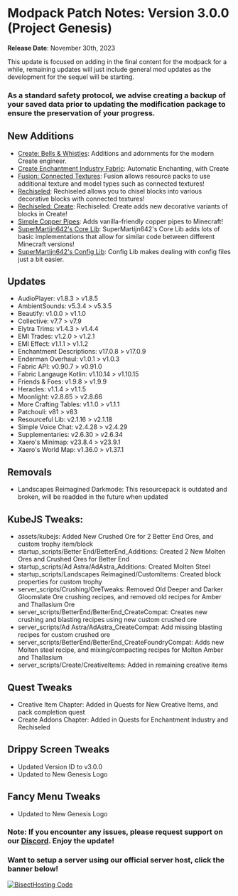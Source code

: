 # Modpack Patch Notes: Version 3.0.0 (Project Genesis)
**Release Date**: November 30th, 2023

This update is focused on adding in the final content for the modpack for a while, remaining updates will just include general mod updates as the development for the sequel will be starting.
### As a standard safety protocol, we advise creating a backup of your saved data prior to updating the modification package to ensure the preservation of your progress.
## New Additions
- [Create: Bells & Whistles](https://modrinth.com/mod/bellsandwhistles): Additions and adornments for the modern Create engineer. 
- [Create Enchantment Industry Fabric](https://modrinth.com/mod/create-enchantment-industry-fabric): Automatic Enchanting, with Create
- [Fusion: Connected Textures](https://modrinth.com/mod/fusion-connected-textures): Fusion allows resource packs to use additional texture and model types such as connected textures!
- [Rechiseled](https://modrinth.com/mod/rechiseled): Rechiseled allows you to chisel blocks into various decorative blocks with connected textures!
- [Rechiseled: Create](https://modrinth.com/mod/rechiseled-create): Rechiseled: Create adds new decorative variants of blocks in Create!
- [Simple Copper Pipes](https://modrinth.com/mod/simple-copper-pipes): Adds vanilla-friendly copper pipes to Minecraft!
- [SuperMartijn642's Core Lib](https://modrinth.com/mod/supermartijn642s-core-lib): SuperMartijn642's Core Lib adds lots of basic implementations that allow for similar code between different Minecraft versions!
- [SuperMartijn642's Config Lib](https://modrinth.com/mod/supermartijn642s-config-lib): Config Lib makes dealing with config files just a bit easier.
## Updates
- AudioPlayer: v1.8.3 > v1.8.5
- AmbientSounds: v5.3.4 > v5.3.5
- Beautify: v1.0.0 > v1.1.0
- Collective: v7.7 > v7.9
- Elytra Trims: v1.4.3 > v1.4.4
- EMI Trades: v1.2.0 > v1.2.1
- EMI Effect: v1.1.1 > v1.1.2
- Enchantment Descriptions: v17.0.8 > v17.0.9
- Enderman Overhaul: v1.0.1 > v1.0.3
- Fabric API: v0.90.7 > v0.91.0
- Fabric Langauge Kotlin: v1.10.14 > v1.10.15
- Friends & Foes: v1.9.8 > v1.9.9
- Heracles: v1.1.4 > v1.1.5
- Moonlight: v2.8.65 > v2.8.66
- More Crafting Tables: v1.1.0 > v1.1.1
- Patchouli: v81 > v83
- Resourceful Lib: v2.1.16 > v2.1.18
- Simple Voice Chat: v2.4.28 > v2.4.29
- Supplementaries: v2.6.30 > v2.6.34
- Xaero's Minimap: v23.8.4 > v23.9.1
- Xaero's World Map: v1.36.0 > v1.37.1
## Removals
- Landscapes Reimagined Darkmode: This resourcepack is outdated and broken, will be readded in the future when updated
## KubeJS Tweaks:
- assets/kubejs: Added New Crushed Ore for 2 Better End Ores, and custom trophy item/block
- startup_scripts/Better End/BetterEnd_Additions: Created 2 New Molten Ores and Crushed Ores for Better End
- startup_scripts/Ad Astra/AdAstra_Additions: Created Molten Steel
- startup_scripts/Landscapes Reimagined/CustomItems: Created block properties for custom trophy
- server_scripts/Crushing/OreTweaks: Removed Old Deeper and Darker Gloomslate Ore crushing recipes, and removed old recipes for Amber and Thallasium Ore
- server_scripts/BetterEnd/BetterEnd_CreateCompat: Creates new crushing and blasting recipes using new custom crushed ore
- server_scripts/Ad Astra/AdAstra_CreateCompat: Add missing blasting recipes for custom crushed ore
- server_scripts/BetterEnd/BetterEnd_CreateFoundryCompat: Adds new Molten steel recipe, and mixing/compacting recipes for Molten Amber and Thallasium
- server_scripts/Create/CreativeItems: Added in remaining creative items
## Quest Tweaks
- Creative Item Chapter: Added in Quests for New Creative Items, and pack completion quest
- Create Addons Chapter: Added in Quests for Enchantment Industry and Rechiseled
## Drippy Screen Tweaks
- Updated Version ID to v3.0.0
- Updated to New Genesis Logo
## Fancy Menu Tweaks
- Updated to New Genesis Logo
### Note: If you encounter any issues, please request support on our [Discord](https://discord.gg/quenZthXgy). Enjoy the update!
### Want to setup a server using our official server host, click the banner below!
[![BisectHosting Code](https://raw.githubusercontent.com/M0nkeyPr0grammer/Landscapes-Reimagined/main/BH_Landscape_Reimagined.png)](https://bisecthosting.com/M0nkeyPr0grammer?r=modrinth+chanelog)